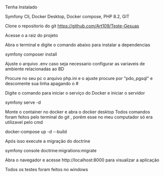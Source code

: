 Tenha Instalado 

Symfony Cli,
Docker Desktop,
Docker compose,
PHP 8.2,
GIT


Clone o repositorio do git
https://github.com/Art109/Teste-Gesuas

Acesse o a raiz do projeto

Abra o terminal e digite o comando abaixo para instalar a dependencias

symfony composer install

Ajuste o arquivo .env caso seja necessario configurar as variaveis de ambiente relacionadas ao BD

Procure no seu pc o arquivo php.ini e o ajuste procure por "pdo_pgsql" e descomente sua linha apagando o #

Digite o comando para iniciar o serviço do Docker e iniciar o servidor


symfony serve -d

Monte o container no docker e abra o docker desktop
Todos comandos foram feitos pelo terminal do git , porém esse no meu computador só era utilizavel pelo cmd

docker-compose up -d --build

Após isso execute a migração do doctrine

symfony console doctrine:migrations:migrate

Abra o navegador e acesse http://localhost:8000 para visualizar a aplicação

Todos os testes foram feitos no windows
